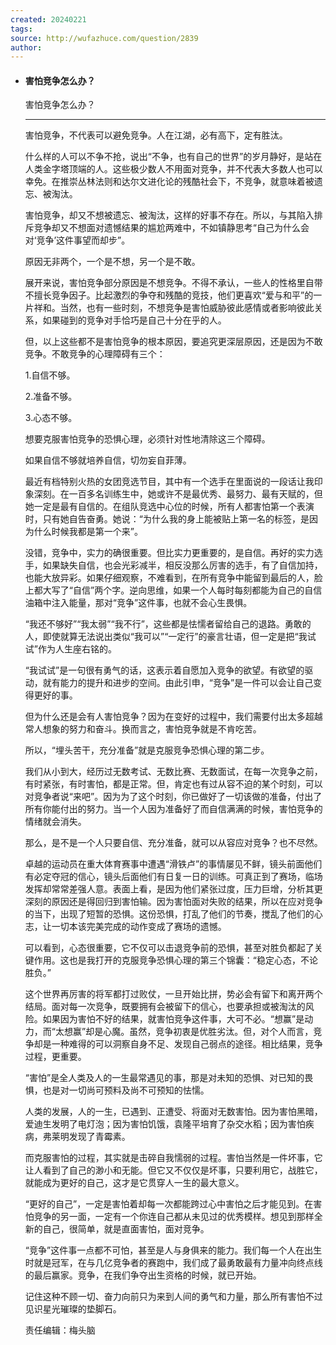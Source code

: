 ```yaml
---
created: 20240221
tags: 
source: http://wufazhuce.com/question/2839
author: 
---
```


- #### 害怕竞争怎么办？
  
  害怕竞争怎么办？
  
  ___
  
  害怕竞争，不代表可以避免竞争。人在江湖，必有高下，定有胜汰。
  
  什么样的人可以不争不抢，说出“不争，也有自己的世界”的岁月静好，是站在人类金字塔顶端的人。这些极少数人不用面对竞争，并不代表大多数人也可以幸免。在推崇丛林法则和达尔文进化论的残酷社会下，不竞争，就意味着被遗忘、被淘汰。
  
  害怕竞争，却又不想被遗忘、被淘汰，这样的好事不存在。所以，与其陷入排斥竞争却又不想面对遗憾结果的尴尬两难中，不如镇静思考“自己为什么会对‘竞争’这件事望而却步”。
  
  原因无非两个，一个是不想，另一个是不敢。
  
  展开来说，害怕竞争部分原因是不想竞争。不得不承认，一些人的性格里自带不擅长竞争因子。比起激烈的争夺和残酷的竞技，他们更喜欢“爱与和平”的一片祥和。当然，也有一些时刻，不想竞争是害怕威胁彼此感情或者影响彼此关系，如果碰到的竞争对手恰巧是自己十分在乎的人。
  
  但，以上这些都不是害怕竞争的根本原因，要追究更深层原因，还是因为不敢竞争。不敢竞争的心理障碍有三个：
  
  1.自信不够。
  
  2.准备不够。
  
  3.心态不够。
  
  想要克服害怕竞争的恐惧心理，必须针对性地清除这三个障碍。
  
  如果自信不够就培养自信，切勿妄自菲薄。
  
  最近有档特别火热的女团竞选节目，其中有一个选手在里面说的一段话让我印象深刻。在一百多名训练生中，她或许不是最优秀、最努力、最有天赋的，但她一定是最有自信的。在组队竞选中心位的时候，所有人都害怕第一个表演时，只有她自告奋勇。她说：“为什么我的身上能被贴上第一名的标签，是因为什么时候我都是第一个来”。
  
  没错，竞争中，实力的确很重要。但比实力更重要的，是自信。再好的实力选手，如果缺失自信，也会光彩减半，相反没那么厉害的选手，有了自信加持，也能大放异彩。如果仔细观察，不难看到，在所有竞争中能留到最后的人，脸上都大写了“自信”两个字。逆向思维，如果一个人每时每刻都能为自己的自信油箱中注入能量，那对“竞争”这件事，也就不会心生畏惧。
  
  “我还不够好”“我太弱”“我不行”，这些都是怯懦者留给自己的退路。勇敢的人，即使就算无法说出类似“我可以”“一定行”的豪言壮语，但一定是把“我试试”作为人生座右铭的。
  
  “我试试”是一句很有勇气的话，这表示着自愿加入竞争的欲望。有欲望的驱动，就有能力的提升和进步的空间。由此引申，“竞争”是一件可以会让自己变得更好的事。
  
  但为什么还是会有人害怕竞争？因为在变好的过程中，我们需要付出太多超越常人想象的努力和奋斗。换而言之，害怕竞争就是不肯吃苦。
  
  所以，“埋头苦干，充分准备”就是克服竞争恐惧心理的第二步。
  
  我们从小到大，经历过无数考试、无数比赛、无数面试，在每一次竞争之前，有时紧张，有时害怕，都是正常。但，肯定也有过从容不迫的某个时刻，可以对竞争者说“来吧”。因为为了这个时刻，你已做好了一切该做的准备，付出了所有你能付出的努力。当一个人因为准备好了而自信满满的时候，害怕竞争的情绪就会消失。
  
  那么，是不是一个人只要自信、充分准备，就可以从容应对竞争？也不尽然。
  
  卓越的运动员在重大体育赛事中遭遇“滑铁卢”的事情屡见不鲜，镜头前面他们有必定夺冠的信心，镜头后面他们有日复一日的训练。可真正到了赛场，临场发挥却常常差强人意。表面上看，是因为他们紧张过度，压力巨增，分析其更深刻的原因还是得回归到害怕输。因为害怕面对失败的结果，所以在应对竞争的当下，出现了短暂的恐惧。这份恐惧，打乱了他们的节奏，搅乱了他们的心志，让一切本该完美完成的动作变成了赛场的遗憾。
  
  可以看到，心态很重要，它不仅可以击退竞争前的恐惧，甚至对胜负都起了关键作用。这也是我打开的克服竞争恐惧心理的第三个锦囊：“稳定心态，不论胜负。”
  
  这个世界再厉害的将军都打过败仗，一旦开始比拼，势必会有留下和离开两个结局。面对每一次竞争，既要拥有会被留下的信心，也要承担或被淘汰的风险。如果因为害怕不好的结果，就害怕竞争这件事，大可不必。“想赢”是动力，而“太想赢”却是心魔。虽然，竞争初衷是优胜劣汰。但，对个人而言，竞争却是一种难得的可以洞察自身不足、发现自己弱点的途径。相比结果，竞争过程，更重要。
  
  “害怕”是全人类及人的一生最常遇见的事，那是对未知的恐惧、对已知的畏惧，也是对一切尚可预料及尚不可预知的怯懦。
  
  人类的发展，人的一生，已遇到、正遭受、将面对无数害怕。因为害怕黑暗，爱迪生发明了电灯泡；因为害怕饥饿，袁隆平培育了杂交水稻；因为害怕疾病，弗莱明发现了青霉素。
  
  而克服害怕的过程，其实就是击碎自我懦弱的过程。害怕当然是一件坏事，它让人看到了自己的渺小和无能。但它又不仅仅是坏事，只要利用它，战胜它，就能成为更好的自己，这才是它贯穿人一生的最大意义。
  
  “更好的自己”，一定是害怕着却每一次都能跨过心中害怕之后才能见到。在害怕竞争的另一面，一定有一个你连自己都从未见过的优秀模样。想见到那样全新的自己，很简单，就是直面害怕，面对竞争。
  
  “竞争”这件事一点都不可怕，甚至是人与身俱来的能力。我们每一个人在出生时就是冠军，在与几亿竞争者的赛跑中，我们成了最勇敢最有力量冲向终点线的最后赢家。竞争，在我们争夺出生资格的时候，就已开始。
  
  记住这种不顾一切、奋力向前只为来到人间的勇气和力量，那么所有害怕不过见识星光璀璨的垫脚石。
  
  责任编辑：梅头脑